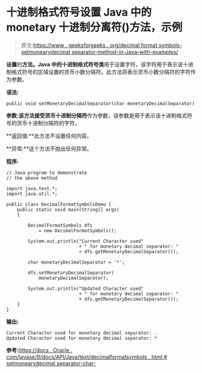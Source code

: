 # 十进制格式符号设置 Java 中的 monetary 十进制分离符()方法，示例

> 原文:[https://www . geeksforgeeks . org/decimal format symbols-setmonearydecimal separator-method-in-Java-with-examples/](https://www.geeksforgeeks.org/decimalformatsymbols-setmonetarydecimalseparator-method-in-java-with-examples/)

**设置**的**方法。Java 中的十进制格式符号类**用于设置字符，该字符用于表示该十进制格式符号的区域设置的货币小数分隔符。此方法将表示货币小数分隔符的字符作为参数。

**语法:**

```
public void setMonetaryDecimalSeparator(char monetaryDecimalSeparator)

```

**参数:**该方法接受**货币十进制分隔符**作为参数，该参数是用于表示该十进制格式符号的货币十进制分隔符的字符。

**返回值:**此方法不设置任何内容。

**异常:**这个方法不抛出任何异常。

**程序:**

```
// Java program to demonstrate
// the above method

import java.text.*;
import java.util.*;

public class DecimalFormatSymbolsDemo {
    public static void main(String[] args)
    {

        DecimalFormatSymbols dfs
            = new DecimalFormatSymbols();

        System.out.println("Current Character used"
                           + " for monetary decimal separator: "
                           + dfs.getMonetaryDecimalSeparator());

        char monetaryDecimalSeparator = '*';

        dfs.setMonetaryDecimalSeparator(
            monetaryDecimalSeparator);

        System.out.println("Updated Character used"
                           + " for monetary decimal separator: "
                           + dfs.getMonetaryDecimalSeparator());
    }
}
```

**输出:**

```
Current Character used for monetary decimal separator: .
Updated Character used for monetary decimal separator: *

```

**参考:**[https://docs . Oracle . com/javase/9/docs/API/Java/text/decimalformatsymbols . html # setmonearydecimal separator-char-](https://docs.oracle.com/javase/9/docs/api/java/text/DecimalFormatSymbols.html#setMonetaryDecimalSeparator-char-)